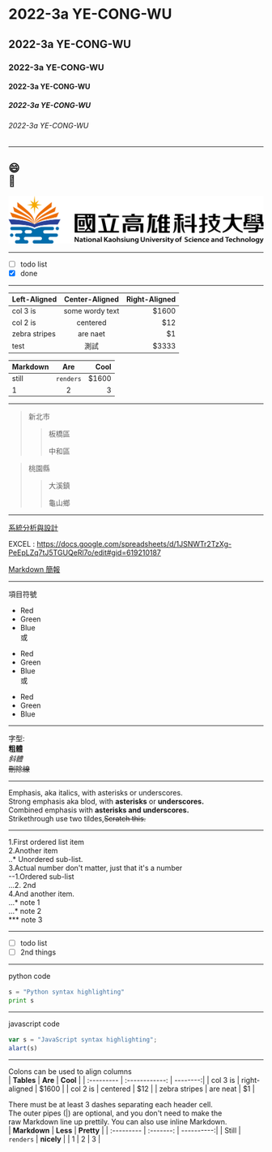# 2022-3a YE-CONG-WU
## 2022-3a YE-CONG-WU
### 2022-3a YE-CONG-WU
#### 2022-3a YE-CONG-WU
##### 2022-3a YE-CONG-WU
###### 2022-3a YE-CONG-WU
***
:smile:   
:1st_place_medal:
---
![NKUST](7.png)
___
- [ ] todo list
- [x] done

***

| Left-Aligned | Center-Aligned | Right-Aligned |
| :----------- | :-------------:| -----:|
| col 3 is     | some wordy text| $1600 |
| col 2 is     | centered       |   $12 |
| zebra stripes| are naet       |    $1 |
| test| 測試         |    $3333 |

| **Markdown** | **Are** |**Cool**|
| :----------- | :-------------:| -----:|
| still     | `renders` | $1600 |
| 1     | 2       |   3 |
***
>新北市
>>板橋區
>>
>>中和區

>桃園縣
>>大溪鎮
>>
>>龜山鄉
***
[系統分析與設計](https://docs.google.com/document/d/1FYCc3NVY7s0kLOhmK065RSIAA6jiZxkNjgtti3HtSYQ/edit)   
   
EXCEL : <https://docs.google.com/spreadsheets/d/1JSNWTr2TzXg-PeEpLZq7tJ5TGUQeRl7o/edit#gid=619210187>   
   
[Markdown 簡報](https://docs.google.com/presentation/d/14MgmC6shL01DNZnlzcuKCG_iNxtlOsQWK7pNjuetHnU/edit#slide=id.g2445e83f41_0_35)
***
項目符號
* Red
* Green
* Blue   
或
+ Red
+ Green
+ Blue   
或
- Red
- Green
- Blue   
***
字型:   
**粗體**   
*斜體*   
~~刪除線~~   
***
Emphasis, aka italics, with asterisks or underscores.   
Strong emphasis aka blod, with **asterisks** or **underscores.**   
Combined emphasis with **asterisks and underscores.**   
Strikethrough use two tildes,~~Scratch this.~~   
***
1.First ordered list item   
2.Another item   
  ..* Unordered sub-list.   
3.Actual number don't matter, just that it's a number   
  --1.Ordered sub-list   
  ...2. 2nd   
4.And another item.   
  ...* note 1   
  ...* note 2   
  ***  note 3
***
- [ ] todo list
- [ ] 2nd things
***
python code   
```python
s = "Python syntax highlighting"
print s
```
***
javascript code   
```javascript
var s = "JavaScript syntax highlighting";
alart(s)
```
***
Colons can be used to align columns   
| **Tables**    | **Are**        | **Cool** |
| :---------    | :------------: | --------:|
| col 3 is      | right-aligned  | $1600    |
| col 2 is      | centered       | $12      |
| zebra stripes | are neat       | $1       |   

There must be at least 3 dashes separating each header cell.   
The outer pipes (|) are optional, and you don't need to make the   
raw Markdown line up prettily. You can also use inline Markdown.   
| **Markdown** | **Less**  | **Pretty** |
| :---------   | :-------: | ----------:|
| Still        | `renders` | **nicely** |
| 1            | 2         | 3          |   

